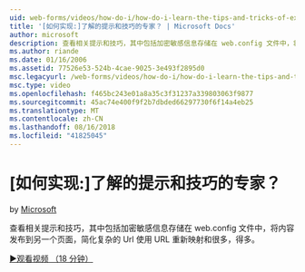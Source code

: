 ```yaml
---
uid: web-forms/videos/how-do-i/how-do-i-learn-the-tips-and-tricks-of-experts
title: '[如何实现:]了解的提示和技巧的专家？ | Microsoft Docs'
author: microsoft
description: 查看相关提示和技巧，其中包括加密敏感信息存储在 web.config 文件中，将内容发布到另一个页面，简化复杂的 Url...
ms.author: riande
ms.date: 01/16/2006
ms.assetid: 77526e53-524b-4cae-9025-3e493f2895d0
msc.legacyurl: /web-forms/videos/how-do-i/how-do-i-learn-the-tips-and-tricks-of-experts
msc.type: video
ms.openlocfilehash: f465bc243e01a8a35c3f31237a339803063f9877
ms.sourcegitcommit: 45ac74e400f9f2b7dbded66297730f6f14a4eb25
ms.translationtype: MT
ms.contentlocale: zh-CN
ms.lasthandoff: 08/16/2018
ms.locfileid: "41825045"
---
```

<a name="how-do-i-learn-the-tips-and-tricks-of-experts"></a>[如何实现:]了解的提示和技巧的专家？
====================
by [Microsoft](https://github.com/microsoft)

查看相关提示和技巧，其中包括加密敏感信息存储在 web.config 文件中，将内容发布到另一个页面，简化复杂的 Url 使用 URL 重新映射和很多，得多。

[&#9654;观看视频 （18 分钟）](https://channel9.msdn.com/Blogs/ASP-NET-Site-Videos/how-do-i-learn-the-tips-and-tricks-of-experts)
